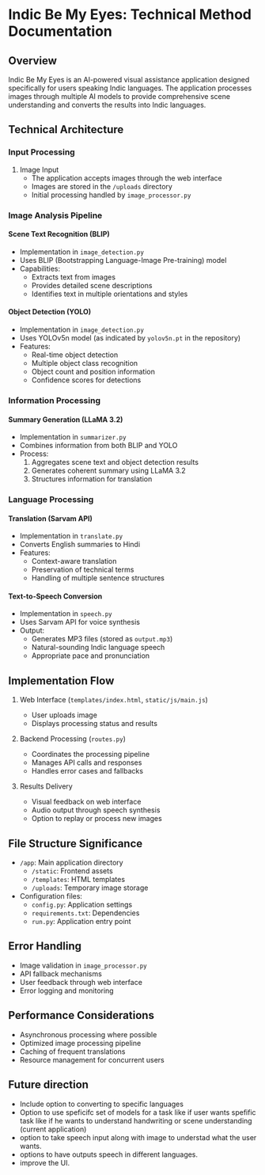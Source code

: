 # Indic Be My Eyes: Technical Method Documentation

## Overview
Indic Be My Eyes is an AI-powered visual assistance application designed specifically for users speaking Indic languages. The application processes images through multiple AI models to provide comprehensive scene understanding and converts the results into Indic languages.

## Technical Architecture

### Input Processing
1. Image Input
   - The application accepts images through the web interface
   - Images are stored in the `/uploads` directory
   - Initial processing handled by `image_processor.py`

### Image Analysis Pipeline

#### Scene Text Recognition (BLIP)
- Implementation in `image_detection.py`
- Uses BLIP (Bootstrapping Language-Image Pre-training) model
- Capabilities:
  - Extracts text from images
  - Provides detailed scene descriptions
  - Identifies text in multiple orientations and styles

#### Object Detection (YOLO)
- Implementation in `image_detection.py`
- Uses YOLOv5n model (as indicated by `yolov5n.pt` in the repository)
- Features:
  - Real-time object detection
  - Multiple object class recognition
  - Object count and position information
  - Confidence scores for detections

### Information Processing

#### Summary Generation (LLaMA 3.2)
- Implementation in `summarizer.py`
- Combines information from both BLIP and YOLO
- Process:
  1. Aggregates scene text and object detection results
  2. Generates coherent summary using LLaMA 3.2
  3. Structures information for translation

### Language Processing

#### Translation (Sarvam API)
- Implementation in `translate.py`
- Converts English summaries to Hindi
- Features:
  - Context-aware translation
  - Preservation of technical terms
  - Handling of multiple sentence structures

#### Text-to-Speech Conversion
- Implementation in `speech.py`
- Uses Sarvam API for voice synthesis
- Output:
  - Generates MP3 files (stored as `output.mp3`)
  - Natural-sounding Indic language speech
  - Appropriate pace and pronunciation

## Implementation Flow
1. Web Interface (`templates/index.html`, `static/js/main.js`)
   - User uploads image
   - Displays processing status and results

2. Backend Processing (`routes.py`)
   - Coordinates the processing pipeline
   - Manages API calls and responses
   - Handles error cases and fallbacks

3. Results Delivery
   - Visual feedback on web interface
   - Audio output through speech synthesis
   - Option to replay or process new images

## File Structure Significance
- `/app`: Main application directory
  - `/static`: Frontend assets
  - `/templates`: HTML templates
  - `/uploads`: Temporary image storage
- Configuration files:
  - `config.py`: Application settings
  - `requirements.txt`: Dependencies
  - `run.py`: Application entry point

## Error Handling
- Image validation in `image_processor.py`
- API fallback mechanisms
- User feedback through web interface
- Error logging and monitoring

## Performance Considerations
- Asynchronous processing where possible
- Optimized image processing pipeline
- Caching of frequent translations
- Resource management for concurrent users

## Future direction
- Include option to converting to specific languages
- Option to use speficifc set of models for a task like if user wants spefific task like if he wants to understand handwriting or scene understanding (current application)
- option to take speech input along with image to understad what the user wants.
- options to have outputs speech in different languages.
- improve the UI.